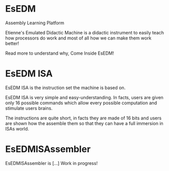 # EsEDM
Assembly Learning Platform

Etienne's Emulated Didactic Machine
is a didactic instrument to easily teach how processors do work and most of all how we can make them work better!

Read more to understand why, Come Inside EsEDM!

# EsEDM ISA

EsEDM ISA is the instruction set the machine is based on.

EsEDM ISA is very simple and easy-understanding. 
In facts, users are given only 16 possible commands which allow every possible computation and stimulate users brains.

The instructions are quite short, in facts they are made of 16 bits and users are shown how the assemble them so that they can have a full immersion in ISAs world.

# EsEDMISAssembler

EsEDMISAssembler is [...] Work in progress!
